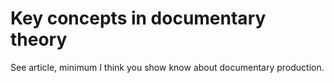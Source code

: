 # Key concepts in documentary theory

See article, minimum I think you show know about documentary production.
